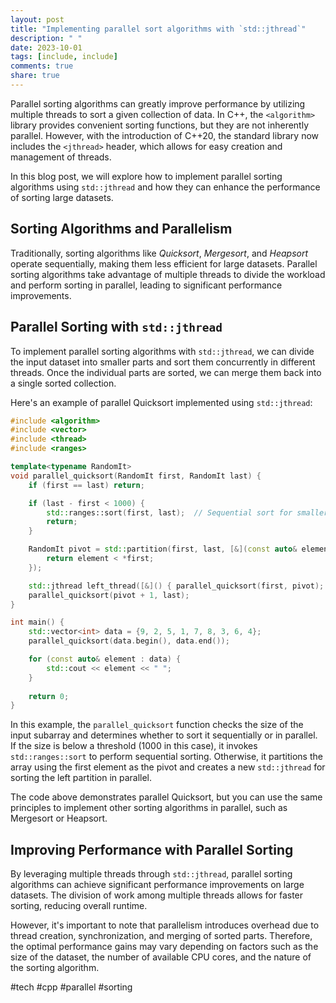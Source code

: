 ```yaml
---
layout: post
title: "Implementing parallel sort algorithms with `std::jthread`"
description: " "
date: 2023-10-01
tags: [include, include]
comments: true
share: true
---
```


Parallel sorting algorithms can greatly improve performance by utilizing multiple threads to sort a given collection of data. In C++, the `<algorithm>` library provides convenient sorting functions, but they are not inherently parallel. However, with the introduction of C++20, the standard library now includes the `<jthread>` header, which allows for easy creation and management of threads.

In this blog post, we will explore how to implement parallel sorting algorithms using `std::jthread` and how they can enhance the performance of sorting large datasets.

## Sorting Algorithms and Parallelism

Traditionally, sorting algorithms like *Quicksort*, *Mergesort*, and *Heapsort* operate sequentially, making them less efficient for large datasets. Parallel sorting algorithms take advantage of multiple threads to divide the workload and perform sorting in parallel, leading to significant performance improvements.

## Parallel Sorting with `std::jthread`

To implement parallel sorting algorithms with `std::jthread`, we can divide the input dataset into smaller parts and sort them concurrently in different threads. Once the individual parts are sorted, we can merge them back into a single sorted collection.

Here's an example of parallel Quicksort implemented using `std::jthread`:

```cpp
#include <algorithm>
#include <vector>
#include <thread>
#include <ranges>

template<typename RandomIt>
void parallel_quicksort(RandomIt first, RandomIt last) {
    if (first == last) return;

    if (last - first < 1000) {
        std::ranges::sort(first, last);  // Sequential sort for smaller subarrays
        return;
    }

    RandomIt pivot = std::partition(first, last, [&](const auto& element) {
        return element < *first;
    });

    std::jthread left_thread([&]() { parallel_quicksort(first, pivot); });
    parallel_quicksort(pivot + 1, last);
}

int main() {
    std::vector<int> data = {9, 2, 5, 1, 7, 8, 3, 6, 4};
    parallel_quicksort(data.begin(), data.end());

    for (const auto& element : data) {
        std::cout << element << " ";
    }
    
    return 0;
}
```

In this example, the `parallel_quicksort` function checks the size of the input subarray and determines whether to sort it sequentially or in parallel. If the size is below a threshold (1000 in this case), it invokes `std::ranges::sort` to perform sequential sorting. Otherwise, it partitions the array using the first element as the pivot and creates a new `std::jthread` for sorting the left partition in parallel.

The code above demonstrates parallel Quicksort, but you can use the same principles to implement other sorting algorithms in parallel, such as Mergesort or Heapsort.

## Improving Performance with Parallel Sorting

By leveraging multiple threads through `std::jthread`, parallel sorting algorithms can achieve significant performance improvements on large datasets. The division of work among multiple threads allows for faster sorting, reducing overall runtime.

However, it's important to note that parallelism introduces overhead due to thread creation, synchronization, and merging of sorted parts. Therefore, the optimal performance gains may vary depending on factors such as the size of the dataset, the number of available CPU cores, and the nature of the sorting algorithm.

#tech #cpp #parallel #sorting